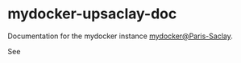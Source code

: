 # mydocker-upsaclay-doc

Documentation for the mydocker instance
[mydocker@Paris-Saclay](https://mydocker.universite-paris-saclay.fr/).

See [](index.md)


